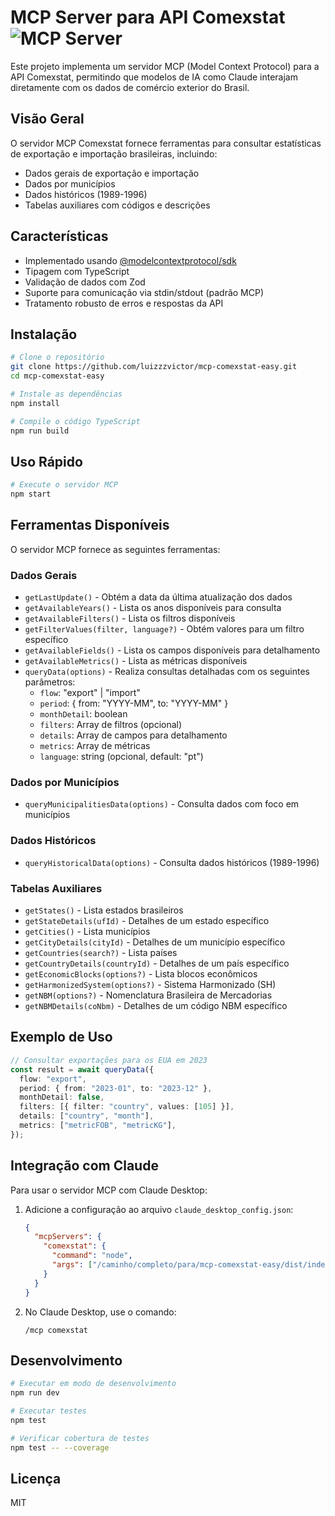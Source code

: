 # MCP Server para API Comexstat <img src="https://badge.mcpx.dev?type=server" title="MCP Server"/>

Este projeto implementa um servidor MCP (Model Context Protocol) para a API Comexstat, permitindo que modelos de IA como Claude interajam diretamente com os dados de comércio exterior do Brasil.

## Visão Geral

O servidor MCP Comexstat fornece ferramentas para consultar estatísticas de exportação e importação brasileiras, incluindo:

- Dados gerais de exportação e importação
- Dados por municípios
- Dados históricos (1989-1996)
- Tabelas auxiliares com códigos e descrições

## Características

- Implementado usando [@modelcontextprotocol/sdk](https://github.com/ModelContext/sdk)
- Tipagem com TypeScript
- Validação de dados com Zod
- Suporte para comunicação via stdin/stdout (padrão MCP)
- Tratamento robusto de erros e respostas da API

## Instalação

```bash
# Clone o repositório
git clone https://github.com/luizzzvictor/mcp-comexstat-easy.git
cd mcp-comexstat-easy

# Instale as dependências
npm install

# Compile o código TypeScript
npm run build
```

## Uso Rápido

```bash
# Execute o servidor MCP
npm start
```

## Ferramentas Disponíveis

O servidor MCP fornece as seguintes ferramentas:

### Dados Gerais

- `getLastUpdate()` - Obtém a data da última atualização dos dados
- `getAvailableYears()` - Lista os anos disponíveis para consulta
- `getAvailableFilters()` - Lista os filtros disponíveis
- `getFilterValues(filter, language?)` - Obtém valores para um filtro específico
- `getAvailableFields()` - Lista os campos disponíveis para detalhamento
- `getAvailableMetrics()` - Lista as métricas disponíveis
- `queryData(options)` - Realiza consultas detalhadas com os seguintes parâmetros:
  - `flow`: "export" | "import"
  - `period`: { from: "YYYY-MM", to: "YYYY-MM" }
  - `monthDetail`: boolean
  - `filters`: Array de filtros (opcional)
  - `details`: Array de campos para detalhamento
  - `metrics`: Array de métricas
  - `language`: string (opcional, default: "pt")

### Dados por Municípios

- `queryMunicipalitiesData(options)` - Consulta dados com foco em municípios

### Dados Históricos

- `queryHistoricalData(options)` - Consulta dados históricos (1989-1996)

### Tabelas Auxiliares

- `getStates()` - Lista estados brasileiros
- `getStateDetails(ufId)` - Detalhes de um estado específico
- `getCities()` - Lista municípios
- `getCityDetails(cityId)` - Detalhes de um município específico
- `getCountries(search?)` - Lista países
- `getCountryDetails(countryId)` - Detalhes de um país específico
- `getEconomicBlocks(options?)` - Lista blocos econômicos
- `getHarmonizedSystem(options?)` - Sistema Harmonizado (SH)
- `getNBM(options?)` - Nomenclatura Brasileira de Mercadorias
- `getNBMDetails(coNbm)` - Detalhes de um código NBM específico

## Exemplo de Uso

```typescript
// Consultar exportações para os EUA em 2023
const result = await queryData({
  flow: "export",
  period: { from: "2023-01", to: "2023-12" },
  monthDetail: false,
  filters: [{ filter: "country", values: [105] }],
  details: ["country", "month"],
  metrics: ["metricFOB", "metricKG"],
});
```

## Integração com Claude

Para usar o servidor MCP com Claude Desktop:

1. Adicione a configuração ao arquivo `claude_desktop_config.json`:

   ```json
   {
     "mcpServers": {
       "comexstat": {
         "command": "node",
         "args": ["/caminho/completo/para/mcp-comexstat-easy/dist/index.js"]
       }
     }
   }
   ```

2. No Claude Desktop, use o comando:
   ```
   /mcp comexstat
   ```

## Desenvolvimento

```bash
# Executar em modo de desenvolvimento
npm run dev

# Executar testes
npm test

# Verificar cobertura de testes
npm test -- --coverage
```

## Licença

MIT
